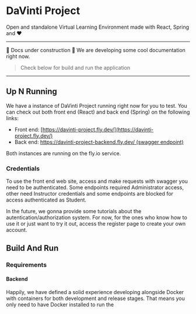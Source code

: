# DaVinti Project

Open and standalone Virtual Learning Environment made with React, Spring and :heart:

---

:construction: Docs under construction :construction_worker: We are developing some cool documentation right now.

> Check below for build and run the application

---

## Up N Running

We have a instance of DaVinti Project running right now for you to test. You can check out both front end (React) and
back end (Spring) on the following links:

- Front end: [https://davinti-project.fly.dev/](https://davinti-project.fly.dev/)
- Back
  end: [https://davinti-project-backend.fly.dev/ (swagger endpoint)]([https://davinti-project-backend.fly.dev/](https://davinti-project-backend.fly.dev/swagger-ui/index.html)https://davinti-project-backend.fly.dev/swagger-ui/index.html)

Both instances are running on the fly.io service.

### Credentials

To use the front end web site, access and make requests with swagger you need to be authenticated. Some endpoints
required Administrator access, other need Instructor credentials and some endpoints are blocked for access authenticated
as Student.

In the future, we gonna provide some tutorials about the autentication/authorization system. For now, for the ones who
know how to use it or just want to try it out, access the register page to create your own account.

## Build And Run

### Requirements

#### Backend

Happily, we have defined a solid experience developing alongside Docker with containers for both development and release
stages. That means you only need to have Docker installed to run the

